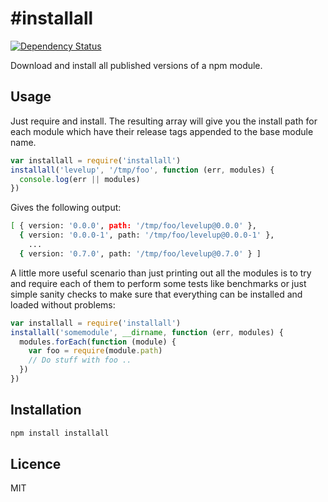 #installall
==========

[![Dependency Status](https://david-dm.org/ralphtheninja/installall.png)](https://david-dm.org/ralphtheninja/installall)

Download and install all published versions of a npm module.

## Usage

Just require and install. The resulting array will give you the install path for each module which have their
release tags appended to the base module name.

```js
var installall = require('installall')
installall('levelup', '/tmp/foo', function (err, modules) {
  console.log(err || modules)
})
```

Gives the following output:

```bash
[ { version: '0.0.0', path: '/tmp/foo/levelup@0.0.0' },
  { version: '0.0.0-1', path: '/tmp/foo/levelup@0.0.0-1' },
    ...
  { version: '0.7.0', path: '/tmp/foo/levelup@0.7.0' } ]
```

A little more useful scenario than just printing out all the modules is to try and require each of them to perform some tests like benchmarks or just simple sanity checks to make sure that everything can be installed and loaded without problems:

```js
var installall = require('installall')
installall('somemodule', __dirname, function (err, modules) {
  modules.forEach(function (module) {
    var foo = require(module.path)
    // Do stuff with foo ..
  })
})
```

## Installation

```bash
npm install installall
```

## Licence

MIT
